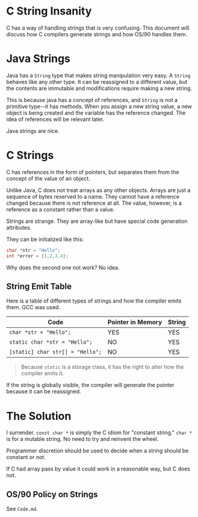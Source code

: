 # C String Insanity

C has a way of handling strings that is very confusing. This document will discuss how C compilers generate strings and how OS/90 handles them.

# Java Strings

Java has a `String` type that makes string manipulation very easy. A `String` behaves like any other type. It can be reassigned to a different value, but the contents are immutable and modifications require making a new string.

This is because java has a concept of references, and `String` is not a primitive type--it has methods. When you assign a new string value, a new object is being created and the variable has the reference changed. The idea of references will be relevant later.

Java strings are nice.

# C Strings

C has references in the form of pointers, but separates them from the concept of the value of an object.

Unlike Java, C does not treat arrays as any other objects. Arrays are just a sequence of bytes reserved to a name. They cannot have a reference changed because there is not reference at all. The value, however, is a reference as a constant rather than a value.

Strings are strange. They are array-like but have special code generation attributes.

They can be initialized like this:
```c
char *str = "Hello";
int *error = {1,2,3,4};
```
Why does the second one not work? No idea.

## String Emit Table

Here is a table of different types of strings and how the compiler emits them. GCC was used.

Code|                        Pointer in Memory| String |
-|-|-
`char *str = "Hello";`        | YES | YES |
`static char *str = "Hello";` | NO  | YES |
`[static] char str[] = "Hello";`| NO | YES |

> Because `static` is a storage class, it has the right to alter how the compiler emits it.

If the string is globally visible, the compiler will generate the pointer because it can be reassigned.

# The Solution

I surrender. `const char *` is simply the C idiom for "constant string." `char *` is for a mutable string. No need to try and reinvent the wheel.

Programmer discretion should be used to decide when a string should be constant or not.

If C had array pass by value it could work in a reasonable way, but C does not.

## OS/90 Policy on Strings

See `Code.md`.
